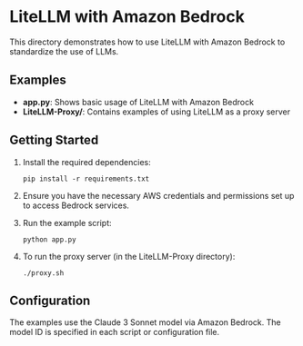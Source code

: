 # LiteLLM with Amazon Bedrock

This directory demonstrates how to use LiteLLM with Amazon Bedrock to standardize the use of LLMs.

## Examples

- **app.py**: Shows basic usage of LiteLLM with Amazon Bedrock
- **LiteLLM-Proxy/**: Contains examples of using LiteLLM as a proxy server

## Getting Started

1. Install the required dependencies:
   ```
   pip install -r requirements.txt
   ```

2. Ensure you have the necessary AWS credentials and permissions set up to access Bedrock services.

3. Run the example script:
   ```
   python app.py
   ```

4. To run the proxy server (in the LiteLLM-Proxy directory):
   ```
   ./proxy.sh
   ```

## Configuration

The examples use the Claude 3 Sonnet model via Amazon Bedrock. The model ID is specified in each script or configuration file.